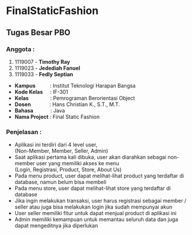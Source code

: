 # **FinalStaticFashion**
## Tugas Besar PBO

### Anggota : 
1. 1119007 - **Timothy Ray**
2. 1119023 - **Jedediah Fanuel**
3. 1119033 - **Fedly Septian**

- **Kampus** &nbsp; &nbsp; &nbsp; &nbsp; &nbsp;: Institut Teknologi Harapan Bangsa
- **Kode Kelas** &nbsp;&nbsp; &nbsp;: IF-301
- **Kelas** &nbsp; &nbsp; &nbsp; &nbsp; &nbsp; &nbsp; &nbsp; : Pemrograman Berorientasi Object
- **Dosen** &nbsp;&nbsp;&nbsp; &nbsp; &nbsp; &nbsp; &nbsp; : Hans Christian K., S.T., M.T. 
- **Bahasa** &nbsp; &nbsp; &nbsp; &nbsp; &nbsp; &nbsp;: Java
- **Nama Project** : Final Static Fashion

### Penjelasan   :
- Aplikasi ini terdiri dari 4 level user,  
  (Non-Member, Member, Seller, Admin)
- Saat aplikasi pertama kali dibuka, user akan diarahkan sebagai non-member user yang memiliki akses ke menu  
  (Login, Registrasi, Product, Store, About Us)
- Pada menu product, user dapat melihat-lihat product yang terdaftar di database, namun belum bisa membeli
- Pada menu store, user dapat melihat-lihat store yang terdaftar di database
- Jika ingin melakukan transaksi, user harus registrasi sebagai member / seller atau juga bisa melakukan login jika sudah mempunyai akun
- User seller memiliki fitur untuk dapat menjual product di aplikasi ini
- Admin memiliki kemampuan untuk memantau seluruh data dan juga dapat mengeditnya jika diperlukan
